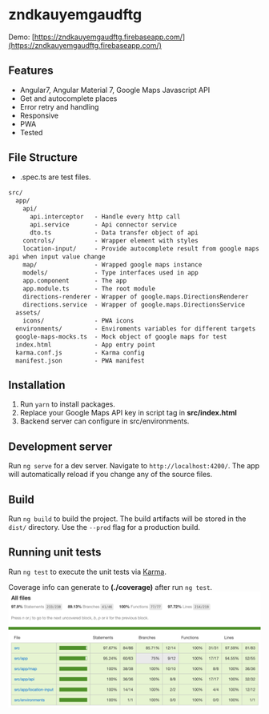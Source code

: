# zndkauyemgaudftg

Demo: [https://zndkauyemgaudftg.firebaseapp.com/](https://zndkauyemgaudftg.firebaseapp.com/)

## Features

- Angular7, Angular Material 7, Google Maps Javascript API
- Get and autocomplete places
- Error retry and handling
- Responsive
- PWA
- Tested

## File Structure

- .spec.ts are test files.

```
src/
  app/
    api/
      api.interceptor   - Handle every http call
      api.service       - Api connector service
      dto.ts            - Data transfer object of api
    controls/           - Wrapper element with styles
    location-input/     - Provide autocomplete result from google maps api when input value change
    map/                - Wrapped google maps instance
    models/             - Type interfaces used in app
    app.component       - The app
    app.module.ts       - The root module
    directions-renderer - Wrapper of google.maps.DirectionsRenderer
    directions.service  - Wrapper of google.maps.DirectionsService
  assets/
    icons/              - PWA icons
  environments/         - Enviroments variables for different targets
  google-maps-mocks.ts  - Mock object of google maps for test
  index.html            - App entry point
  karma.conf.js         - Karma config
  manifest.json         - PWA manifest
```

## Installation

1. Run `yarn` to install packages.
2. Replace your Google Maps API key in script tag in **src/index.html**
3. Backend server can configure in src/environments.

## Development server

Run `ng serve` for a dev server. Navigate to `http://localhost:4200/`. The app will automatically reload if you change any of the source files.

## Build

Run `ng build` to build the project. The build artifacts will be stored in the `dist/` directory. Use the `--prod` flag for a production build.

## Running unit tests

Run `ng test` to execute the unit tests via [Karma](https://karma-runner.github.io).

Coverage info can generate to **(./coverage)** after run `ng test`.
![Coverage](./docs/test_coverage.png 'Coverage')